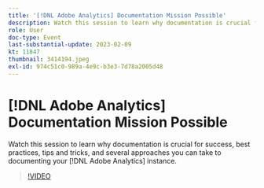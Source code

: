 ```yaml
---
title: '[!DNL Adobe Analytics] Documentation Mission Possible'
description: Watch this session to learn why documentation is crucial for success, best practices, tips and tricks, and several approaches you can take to documenting your [!DNL Adobe Analytics] instance. June 2022
role: User
doc-type: Event
last-substantial-update: 2023-02-09
kt: 11847
thumbnail: 3414194.jpeg
exl-id: 974c51c0-989a-4e9c-b3e3-7d78a2005d48
---
```

# [!DNL Adobe Analytics] Documentation Mission Possible

Watch this session to learn why documentation is crucial for success, best practices, tips and tricks, and several approaches you can take to documenting your [!DNL Adobe Analytics] instance.

>[!VIDEO](https://video.tv.adobe.com/v/3414194/?quality=12&learn=on)
